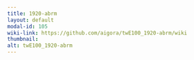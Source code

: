 ```yaml
---
title: 1920-abrm
layout: default
modal-id: 105
wiki-link: https://github.com/aigora/twE100_1920-abrm/wiki
thumbnail: 
alt: twE100_1920-abrm
---
```

